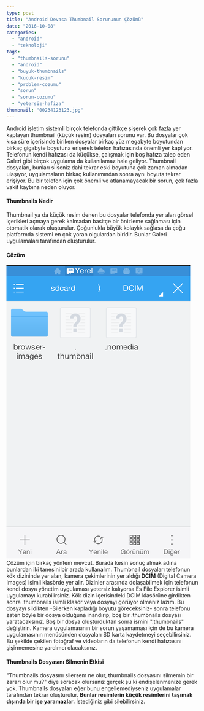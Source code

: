 ```yaml
---
type: post
title: "Android Devasa Thumbnail Sorununun Çözümü"
date: "2016-10-08"
categories: 
  - "android"
  - "teknoloji"
tags: 
  - "thumbnails-sorunu"
  - "android"
  - "buyuk-thumbnails"
  - "kucuk-resim"
  - "problem-cozumu"
  - "sorun"
  - "sorun-cozumu"
  - "yetersiz-hafiza"
thumbnail: "00234123123.jpg"
---
```


Android işletim sistemli birçok telefonda gittikçe şişerek çok fazla yer kaplayan thumbnail (küçük resim) dosyaları sorunu var. Bu dosyalar çok kısa süre içerisinde biriken dosyalar birkaç yüz megabyte boyutundan birkaç gigabyte boyutuna erişerek telefon hafızasında önemli yer kaplıyor. Telefonun kendi hafızası da küçükse, çalışmak için boş hafıza talep eden Galeri gibi birçok uygulama da kullanılamaz hale geliyor. Thumbnail dosyaları, bunları silseniz dahi tekrar eski boyutuna çok zaman almadan ulaşıyor, uygulamaların birkaç kullanımından sonra aynı boyuta tekrar erişiyor. Bu bir telefon için çok önemli ve atlanamayacak bir sorun, çok fazla vakit kaybına neden oluyor.

#### Thumbnails Nedir

Thumbnail ya da küçük resim denen bu dosyalar telefonda yer alan görsel içerikleri açmaya gerek kalmadan basitçe bir önizleme sağlaması için otomatik olarak oluşturulur. Çoğunlukla büyük kolaylık sağlasa da çoğu platformda sistemi en çok yoran olgulardan biridir. Bunlar Galeri uygulamaları tarafından oluşturulur.

#### Çözüm

![Android thumbnails sorun çözümü](images/Screenshot_2016-10-07-04-28-11.png)Çözüm için birkaç yöntem mevcut. Burada kesin sonuç almak adına bunlardan iki tanesini bir arada kullanalım. Thumbnail dosyaları telefonun kök dizininde yer alan, kamera çekimlerinin yer aldığı **DCIM** (Digital Camera Images) isimli klasörde yer alır. Dizinler arasında dolaşabilmek için telefonun kendi dosya yönetim uygulaması yetersiz kalıyorsa Es File Explorer isimli uygulamayı kurabilirsiniz. Kök dizin içerisindeki DCIM klasörüne girdikten sonra .thumbnails isimli klasör veya dosyayı görüyor olmanız lazım. Bu dosyayı sildikten -Silerken kapladığı boyutu göreceksiniz- sonra telefonu zaten böyle bir dosya olduğuna inandırıp, boş bir .thumbnails dosyası yaratacaksınız. Boş bir dosya oluşturduktan sonra ismini ".thumbnails" değiştirin. Kamera uygulamasının bir sorun yaşamaması için de bu kamera uygulamasının menüsünden dosyaları SD karta kaydetmeyi seçebilirsiniz. Bu şekilde çekilen fotoğraf ve videoların da telefonun kendi hafızasını şişirmemesine yardımcı olacaksınız.

#### Thumbnails Dosyasını Silmenin Etkisi

"Thumbnails dosyasını silersem ne olur, thumbnails dosyasını silmemin bir zararı olur mu?" diye soracak olursanız gerçek şu ki endişelenmenize gerek yok. Thumbnails dosyaları eğer bunu engellemediyseniz uygulamalar tarafından tekrar oluşturulur. **Bunlar resimlerin küçük resimlerini taşımak dışında bir işe yaramazlar.** İstediğiniz gibi silebilirsiniz.
